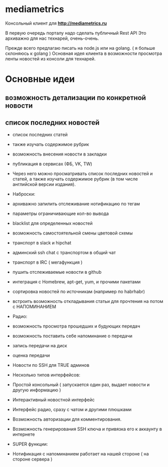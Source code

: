 # mediametrics

Консольный клиент для **http://mediametrics.ru**

В первую очередь порталу надо сделать публичный Rest API
Это архиважно для нас технарей, очень-очень.

Прежде всего предлагаю писать на node.js или на golang. ( я больше склоняюсь к golang )
Основная идея клиента в возможности просмотра ленты новостей из консоли для технарей.

# Основные идеи
## возможность детализации по конкретной новости
## список последних новостей

* список последних статей
* также изучать содержимое рубрик
* возможность внесения новости в закладки
* публикация в сервисах (ФБ, VK, TW)

* Через него можно просматривать список последних новостей и статей, а также изучать содержимое рубрик (в том числе английской версии издания).

* Наброски:
* архиважно запилить отслеживание  нотификацию по тегам
* параметры ограничивающие кол-во вывода
* blacklist для определенных новостей
* возможность самостоятельной смены цветовой схемы
* транспорт в slack и hipchat
* админский ssh сhat c транспортом в общий чат
* транспорт в IRC ( мегафункция )
* пушить отслеживаемые новости в github
* интеграция с  Homebrew, apt-get, yum, и прочими пакетами
* сортировка новостей по источникам (например по habrhabr)
* встроить возможность откладывания статьи для прочтения на потом с НАПОМИНАНИЕМ

* Радио:
* возможность просмотра прошедших и будующих передач
* возможность поставить себе напоминание о передачи
* запись передачи на диск
* оценка передачи

* Новости по SSH для TRUE админов

* Несколько типов интерфейсов:
* Простой консольный ( запускается один раз, выдает новости и другую информацию )
* Интерактивный новостной интерфейс
* Интерфейс радио, сразу с чатом и другими плюшками

* Возможность авторизации для комментирования.
* Возможность генерирования SSH ключа и привязка его к аккаунту в интернете

* SUPER функции:
* Нотификация с напоминанием работает на нашей стороне ( на стороне сервера )

